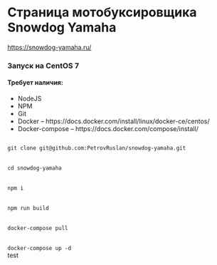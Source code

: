 # Страница мотобуксировщика Snowdog Yamaha 
https://snowdog-yamaha.ru/

### Запуск на CentOS 7
#### Требует наличия:
<ul>
  <li> NodeJS </li>
  <li> NPM </li>
  <li> Git </li>
  <li> Docker &ndash; https://docs.docker.com/install/linux/docker-ce/centos/ </li>
  <li> Docker-compose &ndash; https://docs.docker.com/compose/install/ </li>
</ul>
<code>
git clone git@github.com:PetrovRuslan/snowdog-yamaha.git
</code>
<br>
<code>
cd snowdog-yamaha
</code>
<br>
<code>
npm i
</code>
<br>
<code>
npm run build
</code>
<br>
<code>
docker-compose pull
</code>
<br>
<code>
docker-compose up -d
</code>
test
